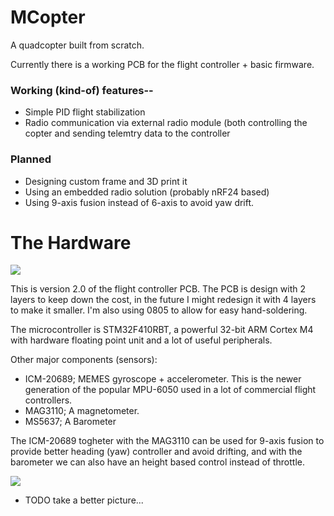 # MCopter

A quadcopter built from scratch.

Currently there is a working PCB for the flight controller + basic firmware.

### Working (kind-of) features--

* Simple PID flight stabilization
* Radio communication via external radio module (both controlling the copter and sending telemtry data to the controller

### Planned

* Designing custom frame and 3D print it
* Using an embedded radio solution (probably nRF24 based)
* Using 9-axis fusion instead of 6-axis to avoid yaw drift.

# The Hardware

![](https://i.imgur.com/9LejJzh.png)

This is version 2.0 of the flight controller PCB.
The PCB is design with 2 layers to keep down the cost, in the future I might redesign it with 4 layers to make it smaller. I'm also using 0805 to allow for easy hand-soldering.

The microcontroller is STM32F410RBT, a powerful 32-bit ARM Cortex M4 with hardware floating point unit and a lot of useful peripherals.

Other major components (sensors):

* ICM-20689; MEMES gyroscope + accelerometer. This is the newer generation of the popular MPU-6050 used in a lot of commercial flight controllers.
* MAG3110; A magnetometer.
* MS5637; A Barometer

The ICM-20689 togheter with the MAG3110 can be used for 9-axis fusion to provide better heading (yaw) controller and avoid drifting, and with the barometer we can also have an height based control instead of throttle.

![](https://i.imgur.com/nqLHzKc.jpg)

* TODO take a better picture...


